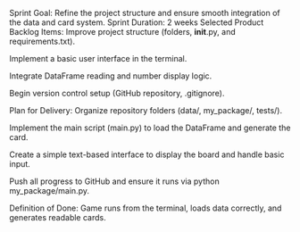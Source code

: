 Sprint Goal:
Refine the project structure and ensure smooth integration of the data and card system.
Sprint Duration: 2 weeks
Selected Product Backlog Items:
Improve project structure (folders, __init__.py, and requirements.txt).


Implement a basic user interface in the terminal.


Integrate DataFrame reading and number display logic.


Begin version control setup (GitHub repository, .gitignore).


Plan for Delivery:
Organize repository folders (data/, my_package/, tests/).


Implement the main script (main.py) to load the DataFrame and generate the card.


Create a simple text-based interface to display the board and handle basic input.


Push all progress to GitHub and ensure it runs via python my_package/main.py.


Definition of Done:
Game runs from the terminal, loads data correctly, and generates readable cards.

